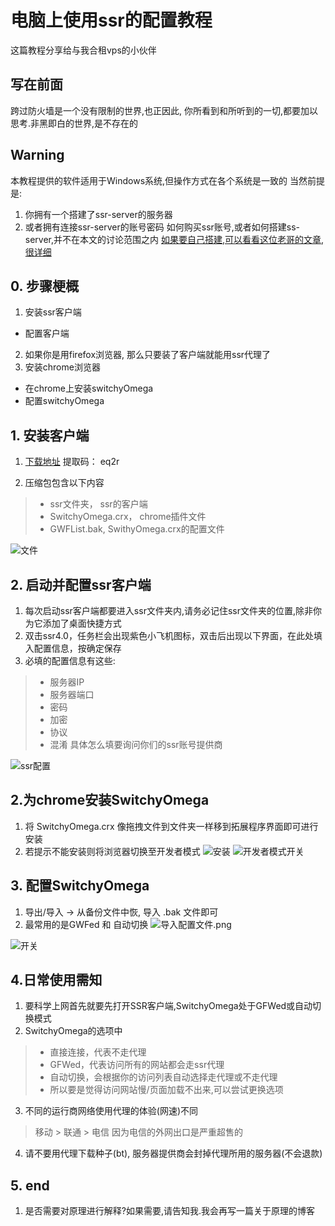 # 电脑上使用ssr的配置教程
这篇教程分享给与我合租vps的小伙伴
## 写在前面
跨过防火墙是一个没有限制的世界,也正因此, 你所看到和所听到的一切,都要加以思考.非黑即白的世界,是不存在的


## Warning
本教程提供的软件适用于Windows系统,但操作方式在各个系统是一致的
当然前提是:
1. 你拥有一个搭建了ssr-server的服务器
2. 或者拥有连接ssr-server的账号密码
如何购买ssr账号,或者如何搭建ss-server,并不在本文的讨论范围之内
[如果要自己搭建,可以看看这位老哥的文章,很详细](https://www.jianshu.com/p/8812ed9b0966?utm_campaign=maleskine&utm_content=note&utm_medium=seo_notes&utm_source=recommendation)

## 0. 步骤梗概
1. 安装ssr客户端
  - 配置客户端
2. 如果你是用firefox浏览器, 那么只要装了客户端就能用ssr代理了
3. 安装chrome浏览器
  - 在chrome上安装switchyOmega
  - 配置switchyOmega

## 1. 安装客户端
1. [下载地址](https://pan.baidu.com/s/19AzL9BB3k_o_RIVDnuWpEA)
提取码： eq2r

2. 压缩包包含以下内容
> - ssr文件夹， ssr的客户端
> - SwitchyOmega.crx， chrome插件文件
> - GWFList.bak, SwithyOmega.crx的配置文件

![文件](https://upload-images.jianshu.io/upload_images/6813015-354a222ad293cb7c.PNG?imageMogr2/auto-orient/strip%7CimageView2/2/w/1240)


## 2. 启动并配置ssr客户端
1. 每次启动ssr客户端都要进入ssr文件夹内,请务必记住ssr文件夹的位置,除非你为它添加了桌面快捷方式
2. 双击ssr4.0，任务栏会出现紫色小飞机图标，双击后出现以下界面，在此处填入配置信息，按确定保存
3. 必填的配置信息有这些:
> - 服务器IP
> - 服务器端口
> - 密码
> - 加密
> - 协议
> - 混淆
> 具体怎么填要询问你们的ssr账号提供商



![ssr配置](https://upload-images.jianshu.io/upload_images/6813015-0eda90a6952a0e0e.PNG?imageMogr2/auto-orient/strip%7CimageView2/2/w/1240)

## 2.为chrome安装SwitchyOmega
1. 将 SwitchyOmega.crx 像拖拽文件到文件夹一样移到拓展程序界面即可进行安装
2. 若提示不能安装则将浏览器切换至开发者模式
![安装](https://upload-images.jianshu.io/upload_images/6813015-37ff97fbb55568e1.png?imageMogr2/auto-orient/strip%7CimageView2/2/w/1240)
![开发者模式开关](https://upload-images.jianshu.io/upload_images/6813015-14780a8e89bea334.PNG?imageMogr2/auto-orient/strip%7CimageView2/2/w/1240)

## 3. 配置SwitchyOmega
1. 导出/导入 -> 从备份文件中恢,  导入 .bak 文件即可
2. 最常用的是GWFed 和 自动切换
![导入配置文件.png](https://upload-images.jianshu.io/upload_images/6813015-7d8dd9dfa50c8d64.png?imageMogr2/auto-orient/strip%7CimageView2/2/w/1240)

![开关](https://upload-images.jianshu.io/upload_images/6813015-39dd5b79797f87ed.PNG?imageMogr2/auto-orient/strip%7CimageView2/2/w/1240)

## 4.日常使用需知
1. 要科学上网首先就要先打开SSR客户端,SwitchyOmega处于GFWed或自动切换模式
2. SwitchyOmega的选项中
>  - 直接连接，代表不走代理
> - GFWed，代表访问所有的网站都会走ssr代理
>- 自动切换，会根据你的访问列表自动选择走代理或不走代理
>- 所以要是觉得访问网站慢/页面加载不出来,可以尝试更换选项

3. 不同的运行商网络使用代理的体验(网速)不同
> 移动 > 联通 > 电信
> 因为电信的外网出口是严重超售的

4. 请不要用代理下载种子(bt), 服务器提供商会封掉代理所用的服务器(不会退款)

## 5. end
1. 是否需要对原理进行解释?如果需要,请告知我.我会再写一篇关于原理的博客
